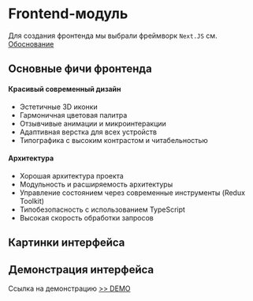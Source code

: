 # Frontend-модуль

Для создания фронтенда мы выбрали фреймворк `Next.JS` см. [Обоснование](/README.md#обоснование-выбранных-технологий)

## Основные фичи фронтенда

#### Красивый современный дизайн

- Эстетичные 3D иконки
- Гармоничная цветовая палитра
- Отзывчивые анимации и микроинтеракции
- Адаптивная верстка для всех устройств
- Типографика с высоким контрастом и читабельностью

#### Архитектура

- Хорошая архитектура проекта
- Модульность и расширяемость архитектуры
- Управление состоянием через современные инструменты (Redux Toolkit)
- Типобезопасность с использованием TypeScript
- Высокая скорость обработки запросов

## Картинки интерфейса

## Демонстрация интерфейса

Ссылка на демонстрацию [>> DEMO](/README.md#демонстрация-работы-приложения)
